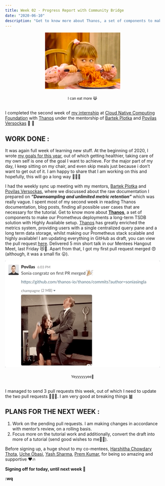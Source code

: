 ```yaml
---
title: Week 02 - Progress Report with Community Bridge
date: "2020-06-10"
description: "Get to know more about Thanos, a set of components to make our Prometheus deployments a long-term TSDB solution with Highly Available setup."
---
```


<p align="center">
  <img width="245" height="184" src="./eat.gif">
</p>
<center><sub>I can eat more 😹</sub></center><br/>

I completed the second week of [my internship](https://soniasingla.com/cncf-intern-with-thanos/) at [Cloud Native Computing Foundation](https://www.cncf.io/) with [Thanos](https://people.communitybridge.org/project/f51284ab-f652-47b1-9819-cd4135e75c00) under the mentorship of [Bartek Plotka](https://www.bwplotka.dev/) and [Povilas Versockas](https://povilasv.me/) 🤗 💜

## WORK DONE :

It was again full week of learning new stuff. At the beginning of 2020, I wrote [my goals for this year](https://soniasingla.com/review-2019-goals-2020/), out of which getting healthier, taking care of my own self is one of the goal I want to achieve. For the major part of my day, I keep sitting on my chair, and even skip meals just because i don’t want to get out of it. I am happy to share that I am working on this and hopefully, this will go a long way 🏃🏻‍♀️

I had the weekly sync up meeting with my mentors, [Bartek Plotka](https://www.bwplotka.dev/) and [Povilas Versockas](https://povilasv.me/), where we discussed about the raw documentation I prepared on <i>**“Downsampling and unlimited metric retention”**</i> which was really vague. I spent most of my second week in reading Thanos documentation, blog posts, finding all possible user cases that are necessary for the tutorial. Get to know more about **[Thanos](https://thanos.io/)**, a set of components to make our Prometheus deployments a long-term TSDB solution with Highly Available setup. [Thanos](https://thanos.io/) has greatly enriched the metrics system, providing users with a single centralized query pane and a long term data storage, whilst making our Prometheus stack scalable and highly available! I am updating everything in GitHub as draft, you can view the pull request [here](https://github.com/thanos-io/thanos/pull/2757). Delivered 5 min short talk in our Mentees Hangout Meet, last Friday 😻💙. Apart from that, I got my first pull request merged 😍 (although, it was a small fix 😛).

<p align="center">
  <img src="./party.gif">
</p>
<center><sub>Yeyyyyyyee🎉</sub></center><br/>

I managed to send 3 pull requests this week, out of which I need to update the two pull requests 👩🏻‍💻. I am very good at breaking things ䷪

## PLANS FOR THE NEXT WEEK :

1. Work on the pending pull requests. I am making changes in accordance with mentor’s review, on a rolling basis.
2. Focus more on the tutorial work and additionally, convert the draft into more of a tutorial (send good wishes to me🤞🏻).

Before signing up, a huge shout to my co-mentees, [Harshitha Chowdary Thota](https://twitter.com/ThotaHarshitha), [Uche Obasi](https://twitter.com/Thisisobate), [Yash Sharma](https://twitter.com/yashrsharma44), [Prem Kumar](https://twitter.com/prmsrswt), for being so amazing and supportive ❤️🔥

**Signing off for today, until next week 👻**

**:wq**